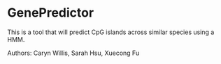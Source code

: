 # GenePredictor
This is a tool that will predict CpG islands across similar species using a HMM.

Authors: Caryn Willis, Sarah Hsu, Xuecong Fu
